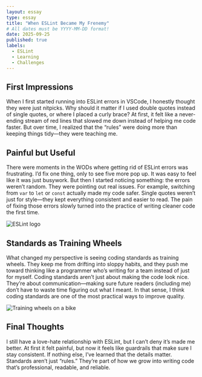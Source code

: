 ```yaml
---
layout: essay
type: essay
title: "When ESLint Became My Frenemy"
# All dates must be YYYY-MM-DD format!
date: 2025-09-25
published: true
labels:
  - ESLint
  - Learning
  - Challenges
---
```


## First Impressions
When I first started running into ESLint errors in VSCode, I honestly thought they were just nitpicks. Why should it matter if I used double quotes instead of single quotes, or where I placed a curly brace? At first, it felt like a never-ending stream of red lines that slowed me down instead of helping me code faster. But over time, I realized that the “rules” were doing more than keeping things tidy—they were teaching me.

## Painful but Useful
There were moments in the WODs where getting rid of ESLint errors was frustrating. I’d fix one thing, only to see five more pop up. It was easy to feel like it was just busywork. But then I started noticing something: the errors weren’t random. They were pointing out real issues. For example, switching from `var` to `let` or `const` actually made my code safer. Single quotes weren’t just for style—they kept everything consistent and easier to read. The pain of fixing those errors slowly turned into the practice of writing cleaner code the first time.

<img class="img-fluid" src="https://eslint.org/assets/images/logo.svg" alt="ESLint logo">

## Standards as Training Wheels
What changed my perspective is seeing coding standards as training wheels. They keep me from drifting into sloppy habits, and they push me toward thinking like a programmer who’s writing for a team instead of just for myself. Coding standards aren’t just about making the code look nice. They’re about communication—making sure future readers (including me) don’t have to waste time figuring out what I meant. In that sense, I think coding standards are one of the most practical ways to improve quality.

<img class="img-fluid" src="https://upload.wikimedia.org/wikipedia/commons/4/4f/Bicycle_with_training_wheels.jpg" alt="Training wheels on a bike">

## Final Thoughts
I still have a love-hate relationship with ESLint, but I can’t deny it’s made me better. At first it felt painful, but now it feels like guardrails that make sure I stay consistent. If nothing else, I’ve learned that the details matter. Standards aren’t just “rules.” They’re part of how we grow into writing code that’s professional, readable, and reliable.
